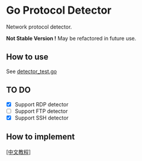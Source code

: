 # Go Protocol Detector

Network protocol detector. 

**Not Stable Version !** May be refactored in future use.

## How to use

See [detector_test.go](https://github.com/allanpk716/go-protocol-detector/blob/master/detector_test.go)

## TO DO

- [x] Support RDP detector
- [ ] Support FTP detector
- [x] Support SSH detector

## How to implement

[[中文教程]](https://github.com/allanpk716/go-protocol-detector/blob/master/ReadMeThings/readme_cn.md)

